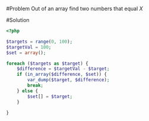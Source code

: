 #Problem
Out of an array find two numbers that equal *X*

#Solution
```php
<?php

$targets = range(0, 100);
$targetVal = 100;
$set = array();

foreach ($targets as $target) {
	$difference = $targetVal - $target;
	if (in_array($difference, $set)) {
		var_dump($target, $difference);
		break;
	} else {
		$set[] = $target;
	}

}	
```